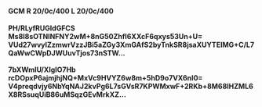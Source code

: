 #### GCM R 20/0c/400 L 20/0c/400
**PH/RLyfRUGldGFCS**<br/>**Ms8l8sOTNlNFNY2wM+8nG50ZhfI6XXcF6qxys53Un+U=**<br/>**VUd27wvyIZzmwrVzzJBi5aZGy3XmGAfS2byTnkSR8jsaXUYTElMG+C/L7QaWwCWpDJWUuvTjos73nSTW...**<br/><br/>
**7bXWmIU/XlgIO7Hb**<br/>**rcDOpxP6ajmjhjNQ+MxVc9HVYZ6w8m+5hD9o7VX6nI0=**<br/>**V4preqdvjy6NbYqNAJ2kvPg6L7sGVsR7KPWMxwF+2RKb+8M68lHZML6X8RSsuqUiB86uMSqzGEvMrkXZ...**